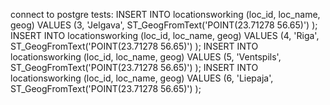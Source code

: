 connect to postgre
tests:
INSERT INTO locationsworking (loc_id, loc_name, geog) VALUES (3, 'Jelgava', ST_GeogFromText('POINT(23.71278 56.65)') );
INSERT INTO locationsworking (loc_id, loc_name, geog) VALUES (4, 'Riga', ST_GeogFromText('POINT(23.71278 56.65)') );
INSERT INTO locationsworking (loc_id, loc_name, geog) VALUES (5, 'Ventspils', ST_GeogFromText('POINT(23.71278 56.65)') );
INSERT INTO locationsworking (loc_id, loc_name, geog) VALUES (6, 'Liepaja', ST_GeogFromText('POINT(23.71278 56.65)') );

